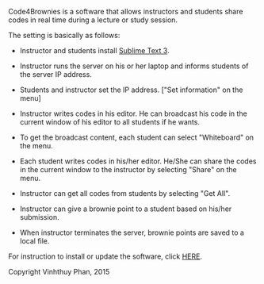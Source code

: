 Code4Brownies is a software that allows instructors and students share codes in real time during a lecture or study session.

The setting is basically as follows:

+ Instructor and students install [Sublime Text 3](https://www.sublimetext.com/3).

+ Instructor runs the server on his or her laptop and informs students of the server IP address.

+ Students and instructor set the IP address.  ["Set information" on the menu]

+ Instructor writes codes in his editor.  He can broadcast his code in the current window of his editor to all students if he wants.

+ To get the broadcast content, each student can select "Whiteboard" on the menu.

+ Each student writes codes in his/her editor.  He/She can share the codes in the current window to the instructor by selecting "Share" on the menu.

+ Instructor can get all codes from students by selecting "Get All".

+ Instructor can give a brownie point to a student based on his/her submission.

+ When instructor terminates the server, brownie points are saved to a local file.


For instruction to install or update the software, click [HERE](INSTALL).

Copyright Vinhthuy Phan, 2015
